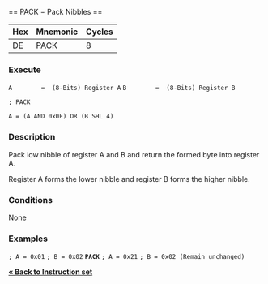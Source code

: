 \== PACK = Pack Nibbles ==

| Hex | Mnemonic | Cycles |
| --- | -------- | ------ |
| DE  | PACK     | 8      |

### Execute

`A        =  (8-Bits) Register A`
`B        =  (8-Bits) Register B`

`; PACK`

`A = (A AND 0x0F) OR (B SHL 4)`

### Description

Pack low nibble of register A and B and return the formed byte into
register A.

Register A forms the lower nibble and register B forms the higher
nibble.

### Conditions

None

### Examples

`; A = 0x01`
`; B = 0x02`
**`PACK`**
`; A = 0x21`
`; B = 0x02 (Remain unchanged)`

[**« Back to Instruction set**](PM_InstructionList "wikilink")